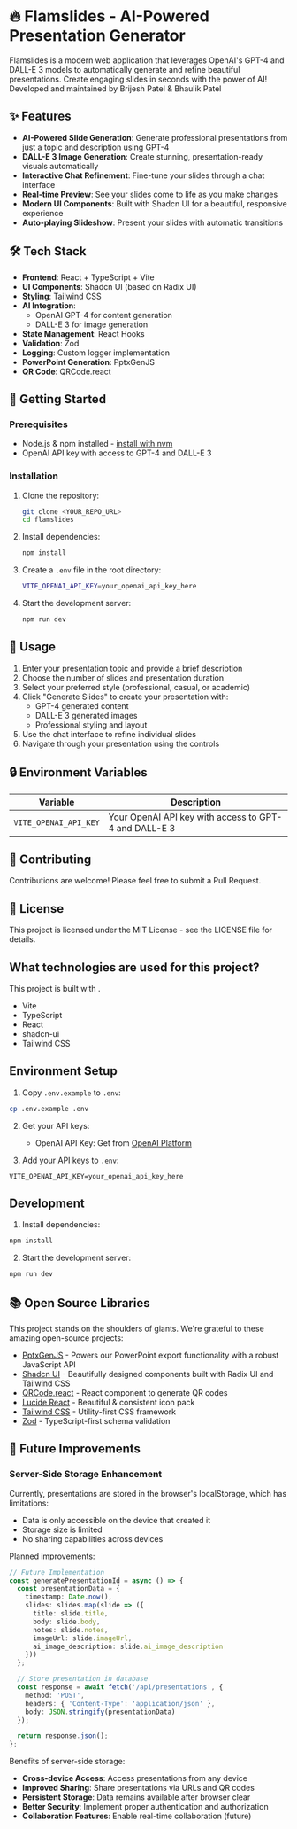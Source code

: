 # 🔥 Flamslides - AI-Powered Presentation Generator

Flamslides is a modern web application that leverages OpenAI's GPT-4 and DALL-E 3 models to automatically generate and refine beautiful presentations. Create engaging slides in seconds with the power of AI!
Developed and maintained by Brijesh Patel & Bhaulik Patel

## ✨ Features

- **AI-Powered Slide Generation**: Generate professional presentations from just a topic and description using GPT-4
- **DALL-E 3 Image Generation**: Create stunning, presentation-ready visuals automatically
- **Interactive Chat Refinement**: Fine-tune your slides through a chat interface
- **Real-time Preview**: See your slides come to life as you make changes
- **Modern UI Components**: Built with Shadcn UI for a beautiful, responsive experience
- **Auto-playing Slideshow**: Present your slides with automatic transitions

## 🛠️ Tech Stack

- **Frontend**: React + TypeScript + Vite
- **UI Components**: Shadcn UI (based on Radix UI)
- **Styling**: Tailwind CSS
- **AI Integration**: 
  - OpenAI GPT-4 for content generation
  - DALL-E 3 for image generation
- **State Management**: React Hooks
- **Validation**: Zod
- **Logging**: Custom logger implementation
- **PowerPoint Generation**: PptxGenJS
- **QR Code**: QRCode.react

## 🚀 Getting Started

### Prerequisites

- Node.js & npm installed - [install with nvm](https://github.com/nvm-sh/nvm#installing-and-updating)
- OpenAI API key with access to GPT-4 and DALL-E 3

### Installation

1. Clone the repository:
   ```sh
   git clone <YOUR_REPO_URL>
   cd flamslides
   ```

2. Install dependencies:
   ```sh
   npm install
   ```

3. Create a `.env` file in the root directory:
   ```sh
   VITE_OPENAI_API_KEY=your_openai_api_key_here
   ```

4. Start the development server:
   ```sh
   npm run dev
   ```

## 🎯 Usage

1. Enter your presentation topic and provide a brief description
2. Choose the number of slides and presentation duration
3. Select your preferred style (professional, casual, or academic)
4. Click "Generate Slides" to create your presentation with:
   - GPT-4 generated content
   - DALL-E 3 generated images
   - Professional styling and layout
5. Use the chat interface to refine individual slides
6. Navigate through your presentation using the controls

## 🔒 Environment Variables

| Variable | Description |
|----------|-------------|
| `VITE_OPENAI_API_KEY` | Your OpenAI API key with access to GPT-4 and DALL-E 3 |

## 🤝 Contributing

Contributions are welcome! Please feel free to submit a Pull Request.

## 📝 License

This project is licensed under the MIT License - see the LICENSE file for details.


## What technologies are used for this project?

This project is built with .

- Vite
- TypeScript
- React
- shadcn-ui
- Tailwind CSS

## Environment Setup

1. Copy `.env.example` to `.env`:
```bash
cp .env.example .env
```

2. Get your API keys:
   - OpenAI API Key: Get from [OpenAI Platform](https://platform.openai.com/api-keys)

3. Add your API keys to `.env`:
```env
VITE_OPENAI_API_KEY=your_openai_api_key_here
```

## Development

1. Install dependencies:
```bash
npm install
```

2. Start the development server:
```bash
npm run dev
```

## 📚 Open Source Libraries

This project stands on the shoulders of giants. We're grateful to these amazing open-source projects:

- [PptxGenJS](https://github.com/gitbrent/PptxGenJS/) - Powers our PowerPoint export functionality with a robust JavaScript API
- [Shadcn UI](https://ui.shadcn.com/) - Beautifully designed components built with Radix UI and Tailwind CSS
- [QRCode.react](https://github.com/zpao/qrcode.react) - React component to generate QR codes
- [Lucide React](https://lucide.dev/) - Beautiful & consistent icon pack
- [Tailwind CSS](https://tailwindcss.com/) - Utility-first CSS framework
- [Zod](https://github.com/colinhacks/zod) - TypeScript-first schema validation

## 🚀 Future Improvements

### Server-Side Storage Enhancement
Currently, presentations are stored in the browser's localStorage, which has limitations:
- Data is only accessible on the device that created it
- Storage size is limited
- No sharing capabilities across devices

Planned improvements:
```typescript
// Future Implementation
const generatePresentationId = async () => {
  const presentationData = {
    timestamp: Date.now(),
    slides: slides.map(slide => ({
      title: slide.title,
      body: slide.body,
      notes: slide.notes,
      imageUrl: slide.imageUrl,
      ai_image_description: slide.ai_image_description
    }))
  };

  // Store presentation in database
  const response = await fetch('/api/presentations', {
    method: 'POST',
    headers: { 'Content-Type': 'application/json' },
    body: JSON.stringify(presentationData)
  });

  return response.json();
};
```

Benefits of server-side storage:
- **Cross-device Access**: Access presentations from any device
- **Improved Sharing**: Share presentations via URLs and QR codes
- **Persistent Storage**: Data remains available after browser clear
- **Better Security**: Implement proper authentication and authorization
- **Collaboration Features**: Enable real-time collaboration (future)
